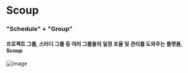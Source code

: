 # Scoup
### "Schedule" + "Group"
#### 프로젝트 그룹, 스터디 그룹 등 여러 그룹들의 일정 조율 및 관리를 도와주는 플랫폼, Scoup

![image](https://user-images.githubusercontent.com/68000537/143253231-7d4315d5-8574-4874-be3e-9a01207eeaf8.png)
